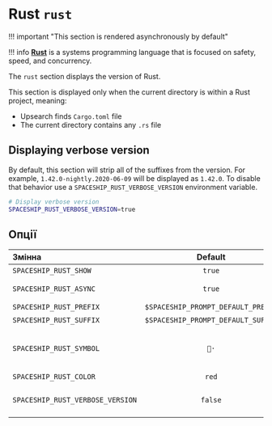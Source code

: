 # Rust `rust`

!!! important "This section is rendered asynchronously by default"

!!! info
    [**Rust**](https://www.rust-lang.org) is a systems programming language that is focused on safety, speed, and concurrency.

The `rust` section displays the version of Rust.

This section is displayed only when the current directory is within a Rust project, meaning:

* Upsearch finds `Cargo.toml` file
* The current directory contains any `.rs` file

## Displaying verbose version

By default, this section will strip all of the suffixes from the version. For example, `1.42.0-nightly.2020-06-09` will be displayed as `1.42.0`. To disable that behavior use a `SPACESHIP_RUST_VERBOSE_VERSION` environment variable.

```zsh title=".zshrc"
# Display verbose version
SPACESHIP_RUST_VERBOSE_VERSION=true
```

## Опції

| Змінна                           |              Default               | Meaning                                 |
|:-------------------------------- |:----------------------------------:| --------------------------------------- |
| `SPACESHIP_RUST_SHOW`            |               `true`               | Show section                            |
| `SPACESHIP_RUST_ASYNC`           |               `true`               | Render section asynchronously           |
| `SPACESHIP_RUST_PREFIX`          | `$SPACESHIP_PROMPT_DEFAULT_PREFIX` | Section's prefix                        |
| `SPACESHIP_RUST_SUFFIX`          | `$SPACESHIP_PROMPT_DEFAULT_SUFFIX` | Section's suffix                        |
| `SPACESHIP_RUST_SYMBOL`          |                `🦀·`                | Symbol displayed before the section     |
| `SPACESHIP_RUST_COLOR`           |               `red`                | Section's color                         |
| `SPACESHIP_RUST_VERBOSE_VERSION` |              `false`               | Show what branch is being used, if any. |
